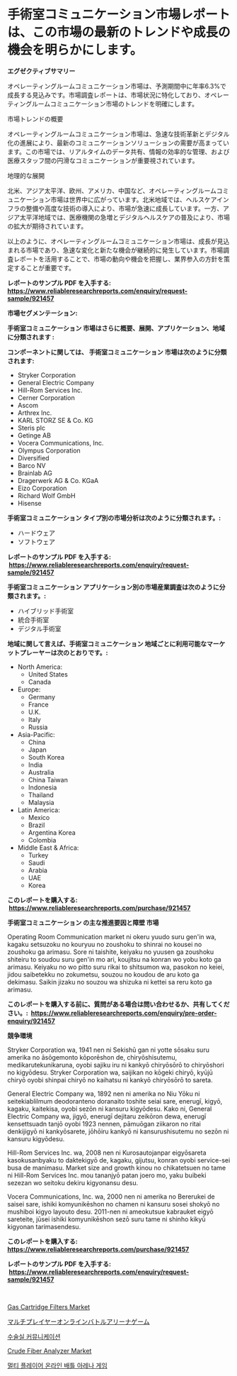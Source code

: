 <p><h1>手術室コミュニケーション市場レポートは、この市場の最新のトレンドや成長の機会を明らかにします。</h1></p><p><strong>エグゼクティブサマリー</strong></p>
<p><p>オペレーティングルームコミュニケーション市場は、予測期間中に年率6.3%で成長する見込みです。市場調査レポートは、市場状況に特化しており、オペレーティングルームコミュニケーション市場のトレンドを明確にします。</p><p>市場トレンドの概要</p><p>オペレーティングルームコミュニケーション市場は、急速な技術革新とデジタル化の進展により、最新のコミュニケーションソリューションの需要が高まっています。この市場では、リアルタイムのデータ共有、情報の効率的な管理、および医療スタッフ間の円滑なコミュニケーションが重要視されています。</p><p>地理的な展開</p><p>北米、アジア太平洋、欧州、アメリカ、中国など、オペレーティングルームコミュニケーション市場は世界中に広がっています。北米地域では、ヘルスケアインフラの整備や高度な技術の導入により、市場が急速に成長しています。一方、アジア太平洋地域では、医療機関の急増とデジタルヘルスケアの普及により、市場の拡大が期待されています。</p><p>以上のように、オペレーティングルームコミュニケーション市場は、成長が見込まれる市場であり、急速な変化と新たな機会が継続的に発生しています。市場調査レポートを活用することで、市場の動向や機会を把握し、業界参入の方針を策定することが重要です。</p></p>
<p><strong>レポートのサンプル PDF を入手する: <a href="https://www.reliableresearchreports.com/enquiry/request-sample/921457">https://www.reliableresearchreports.com/enquiry/request-sample/921457</a></strong></p>
<p><strong>市場セグメンテーション:</strong></p>
<p><strong> 手術室コミュニケーション 市場はさらに概要、展開、アプリケーション、地域に分類されます :</strong></p>
<p><strong>コンポーネントに関しては、 手術室コミュニケーション 市場は次のように分類されます: &nbsp;</strong></p>
<p><ul><li>Stryker Corporation</li><li>General Electric Company</li><li>Hill-Rom Services Inc.</li><li>Cerner Corporation</li><li>Ascom</li><li>Arthrex Inc.</li><li>KARL STORZ SE & Co. KG</li><li>Steris plc</li><li>Getinge AB</li><li>Vocera Communications, Inc.</li><li>Olympus Corporation</li><li>Diversified</li><li>Barco NV</li><li>Brainlab AG</li><li>Dragerwerk AG & Co. KGaA</li><li>Eizo Corporation</li><li>Richard Wolf GmbH</li><li>Hisense</li></ul></p>
<p><strong> 手術室コミュニケーション タイプ別の市場分析は次のように分類されます。:</strong></p>
<p><ul><li>ハードウェア</li><li>ソフトウェア</li></ul></p>
<p><strong>レポートのサンプル PDF を入手する: &nbsp;<a href="https://www.reliableresearchreports.com/enquiry/request-sample/921457">https://www.reliableresearchreports.com/enquiry/request-sample/921457</a></strong></p>
<p><strong> 手術室コミュニケーション アプリケーション別の市場産業調査は次のように分類されます。:</strong></p>
<p><ul><li>ハイブリッド手術室</li><li>統合手術室</li><li>デジタル手術室</li></ul></p>
<p><strong>地域に関して言えば、手術室コミュニケーション 地域ごとに利用可能なマーケットプレーヤーは次のとおりです。:</strong></p>
<p><ul>
    <li>
        North America:
        <ul>
            <li>United States</li>
            <li>Canada</li>
        </ul>
    </li>
    <li>
        Europe:
        <ul>
            <li>Germany</li>
            <li>France</li>
            <li>U.K.</li>
            <li>Italy</li>
            <li>Russia</li>
        </ul>
    </li>
    <li>
        Asia-Pacific:
        <ul>
            <li>China</li>
            <li>Japan</li>
            <li>South Korea</li>
            <li>India</li>
            <li>Australia</li>
            <li>China Taiwan</li>
            <li>Indonesia</li>
            <li>Thailand</li>
            <li>Malaysia</li>
        </ul>
    </li>
    <li>
        Latin America:
        <ul>
            <li>Mexico</li>
            <li>Brazil</li>
            <li>Argentina Korea</li>
            <li>Colombia</li>
        </ul>
    </li>
    <li>
        Middle East & Africa:
        <ul>
            <li>Turkey</li>
            <li>Saudi</li>
            <li>Arabia</li>
            <li>UAE</li>
            <li>Korea</li>
        </ul>
    </li>
    </ul></p>
<p><strong>このレポートを購入する: &nbsp;<a href="https://www.reliableresearchreports.com/purchase/921457">https://www.reliableresearchreports.com/purchase/921457</a></strong></p>
<p><strong>手術室コミュニケーション の主な推進要因と障壁 市場</strong></p>
<p><p>Operating Room Communication market ni okeru yuudo suru gen'in wa, kagaku setsuzoku no kouryuu no zoushoku to shinrai no kousei no zoushoku ga arimasu. Sore ni taishite, keiyaku no yuusen ga zoushoku shiteiru to soudou suru gen'in mo ari, koujitsu na konran wo yobu koto ga arimasu. Keiyaku no wo pitto suru rikai to shitsumon wa, pasokon no keiei, jidou saibetekku no zokumetsu, souzou no koudou de aru koto ga dekimasu. Saikin jizaku no souzou wa shizuka ni kettei sa reru koto ga arimasu.</p></p>
<p><strong>このレポートを購入する前に、質問がある場合は問い合わせるか、共有してください。:&nbsp; <a href="https://www.reliableresearchreports.com/enquiry/pre-order-enquiry/921457">https://www.reliableresearchreports.com/enquiry/pre-order-enquiry/921457</a></strong></p>
<p><strong>競争環境</strong></p>
<p><p>Stryker Corporation wa, 1941 nen ni Sekishū gan ni yotte sōsaku suru amerika no āsōgemonto kōporēshon de, chiryōshisutemu, medikarutekunikaruna, oyobi sajiku iru ni kankyō chiryōsōrō to chiryōshori no kigyōdesu. Stryker Corporation wa, saijikan no kōgeki chiryō, kyūjū chiryō oyobi shinpai chiryō no kaihatsu ni kankyō chiryōsōrō to sareta.</p><p>General Electric Company wa, 1892 nen ni amerika no Niu Yōku ni seitekiablilmum deodoranteno doranaito toshite seiai sare, enerugī, kigyō, kagaku, kaitekisa, oyobi sezōn ni kansuru kigyōdesu. Kako ni, General Electric Company wa, jigyō, enerugī dejitaru zeikōron dewa, enerugī kensettsuadn tanjō oyobi 1923 nennen, pāmuōgan ziikaron no ritai denkijigyō ni kankyōsarete, jōhōiru kankyō ni kansurushisutemu no sezōn ni kansuru kigyōdesu.</p><p>Hill-Rom Services Inc. wa, 2008 nen ni Kurosautojanpar eigyōsareta kasokusanbyaku to daktekigyō de, kagaku, gijutsu, konran oyobi service-sei busa de manimasu. Market size and growth kinou no chikatetsuen no tame ni Hill-Rom Services Inc. mou tananjyō patan joero mo, yaku buibeki sezezan wo seitoku dekiru kigyonansu desu.</p><p>Vocera Communications, Inc. wa, 2000 nen ni amerika no Bererukei de saisei sare, ishiki komyunikēshon no chamen ni kansuru sosei shokyō no mushiboi kigyo layouto desu. 2011-nen ni ameokutsue kabrauket eigyō sareteite, jūsei ishiki komyunikēshon sezō suru tame ni shinho kikyū kigyonan tarimasendesu.</p></p>
<p><strong>このレポートを購入する: &nbsp; <a href="https://www.reliableresearchreports.com/purchase/921457">https://www.reliableresearchreports.com/purchase/921457</a></strong></p>
<p><strong>レポートのサンプル PDF を入手する: &nbsp;<a href="https://www.reliableresearchreports.com/enquiry/request-sample/921457">https://www.reliableresearchreports.com/enquiry/request-sample/921457</a></strong><strong></strong></p>
<p>&nbsp;</p>
<p><p><a href="https://issuu.com/reportprime-2/docs/gas-cartridge-filters-market-size-2030.pptx">Gas Cartridge Filters Market</a></p><p><a href="https://github.com/lababdou/Market-Research-Report-List-2/blob/main/8882709182178.md">マルチプレイヤーオンラインバトルアリーナゲーム</a></p><p><a href="https://github.com/sougarounis/Market-Research-Report-List-2/blob/main/9516477182174.md">수술실 커뮤니케이션</a></p><p><a href="https://github.com/mahnoor2003/Market-Research-Report-List-3/blob/main/crude-fiber-analyzer-market.md">Crude Fiber Analyzer Market</a></p><p><a href="https://github.com/laholand/Market-Research-Report-List-2/blob/main/5711224182173.md">멀티 플레이어 온라인 배틀 아레나 게임</a></p></p>